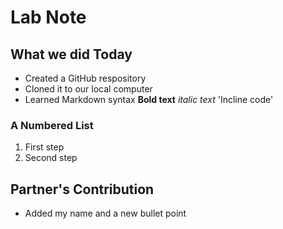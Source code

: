 # Lab Note
## What we did Today 
- Created a GitHub respository 
- Cloned it to our local computer
- Learned Markdown syntax
**Bold text**
*italic text*
'Incline code'
### A Numbered List
1. First step
2. Second step
## Partner's Contribution
- Added my name and a new bullet point